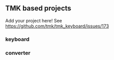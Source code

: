 ## TMK based projects
Add your project here!
See https://github.com/tmk/tmk_keyboard/issues/173

### keyboard



### converter